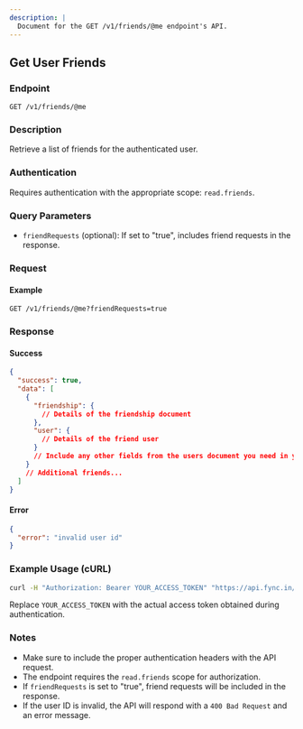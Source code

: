 ```yaml
---
description: |
  Document for the GET /v1/friends/@me endpoint's API.
---
```


## Get User Friends

### Endpoint

`GET /v1/friends/@me`

### Description

Retrieve a list of friends for the authenticated user.

### Authentication

Requires authentication with the appropriate scope: `read.friends`.

### Query Parameters

- `friendRequests` (optional): If set to "true", includes friend requests in the
  response.

### Request

#### Example

```http
GET /v1/friends/@me?friendRequests=true
```

### Response

#### Success

```json
{
  "success": true,
  "data": [
    {
      "friendship": {
        // Details of the friendship document
      },
      "user": {
        // Details of the friend user
      }
      // Include any other fields from the users document you need in your final output
    }
    // Additional friends...
  ]
}
```

#### Error

```json
{
  "error": "invalid user id"
}
```

### Example Usage (cURL)

```bash
curl -H "Authorization: Bearer YOUR_ACCESS_TOKEN" "https://api.fync.in/v1/friends/@me?friendRequests=true"
```

Replace `YOUR_ACCESS_TOKEN` with the actual access token obtained during
authentication.

### Notes

- Make sure to include the proper authentication headers with the API request.
- The endpoint requires the `read.friends` scope for authorization.
- If `friendRequests` is set to "true", friend requests will be included in the
  response.
- If the user ID is invalid, the API will respond with a `400 Bad Request` and
  an error message.
